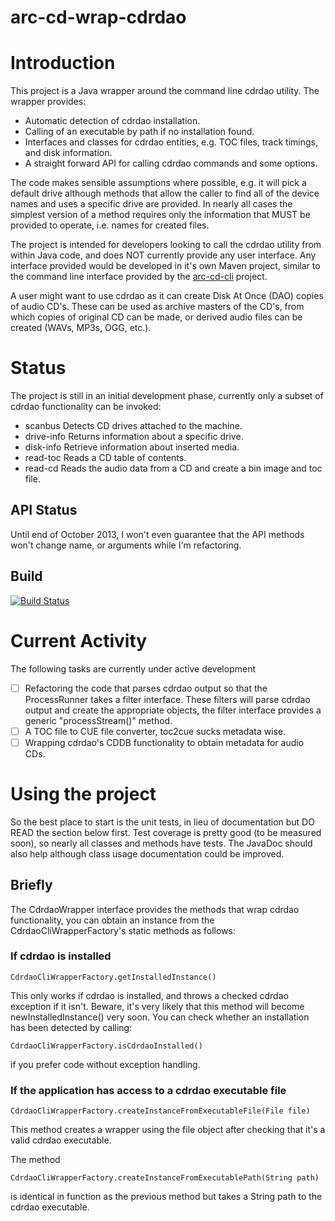 arc-cd-wrap-cdrdao
==================

# Introduction

This project is a Java wrapper around the command line cdrdao utility.  The wrapper provides:

 * Automatic detection of cdrdao installation.
 * Calling of an executable by path if no installation found.
 * Interfaces and classes for cdrdao entities, e.g. TOC files, track timings, and disk information.
 * A straight forward API for calling cdrdao commands and some options.
 
The code makes sensible assumptions where possible, e.g. it will pick a default drive although methods that allow the caller to find all of the device names and uses a specific drive are provided. In nearly all cases the simplest version of a method requires only the information that MUST be provided to operate, i.e. names for created files.

The project is intended for developers looking to call the cdrdao utility from within Java code, and does NOT currently provide any user interface.  Any interface provided would be developed in it's own Maven project, similar to the command line interface provided by the [arc-cd-cli](../arc-cd-cli) project.

A user might want to use cdrdao as it can create Disk At Once (DAO) copies of audio CD's. These can be used as archive masters of the CD's, from which copies of original CD can be made, or derived audio files can be created (WAVs, MP3s, OGG, etc.).

# Status

The project is still in an initial development phase, currently only a subset of cdrdao functionality can be invoked:

 * scanbus
   Detects CD drives attached to the machine.
 * drive-info
   Returns information about a specific drive.
 * disk-info
   Retrieve information about inserted media.
 * read-toc
   Reads a CD table of contents.
 * read-cd
   Reads the audio data from a CD and create a bin image and toc file.

## API Status

Until end of October 2013, I won't even guarantee that the API methods won't change name, or arguments while I'm refactoring.

## Build

[![Build Status](https://travis-ci.org/openplanets/arcCD.png)](https://travis-ci.org/openplanets/arcCD)
   
# Current Activity

The following tasks are currently under active development

* [ ] Refactoring the code that parses cdrdao output so that the ProcessRunner takes a filter interface. These filters will parse cdrdao output and create the appropriate objects, the filter interface provides a generic "processStream()" method. 
* [ ] A TOC file to CUE file converter, toc2cue sucks metadata wise.
* [ ] Wrapping cdrdao's CDDB functionality to obtain metadata for audio CDs.
 
# Using the project

So the best place to start is the unit tests, in lieu of documentation but DO READ the section below first.  Test coverage is pretty good (to be measured soon), so nearly all classes and methods have tests.  The JavaDoc should also help although class usage documentation could be improved.

## Briefly

The CdrdaoWrapper interface provides the methods that wrap cdrdao functionality, you can obtain an instance from the CdrdaoCliWrapperFactory's static methods as follows:

### If cdrdao is installed

```
CdrdaoCliWrapperFactory.getInstalledInstance()
```
This only works if cdrdao is installed, and throws a checked cdrdao exception if it isn't.  Beware, it's very likely that this method will become newInstalledInstance() very soon.  You can check whether an installation has been detected by calling:
```
CdrdaoCliWrapperFactory.isCdrdaoInstalled()
```
if you prefer code without exception handling.

### If the application has access to a cdrdao executable file
```
CdrdaoCliWrapperFactory.createInstanceFromExecutableFile(File file)
```
This method creates a wrapper using the file object after checking that it's a valid cdrdao executable.

The method
```
CdrdaoCliWrapperFactory.createInstanceFromExecutablePath(String path)
```
is identical in function as the previous method but takes a String path to the cdrdao executable.
  
